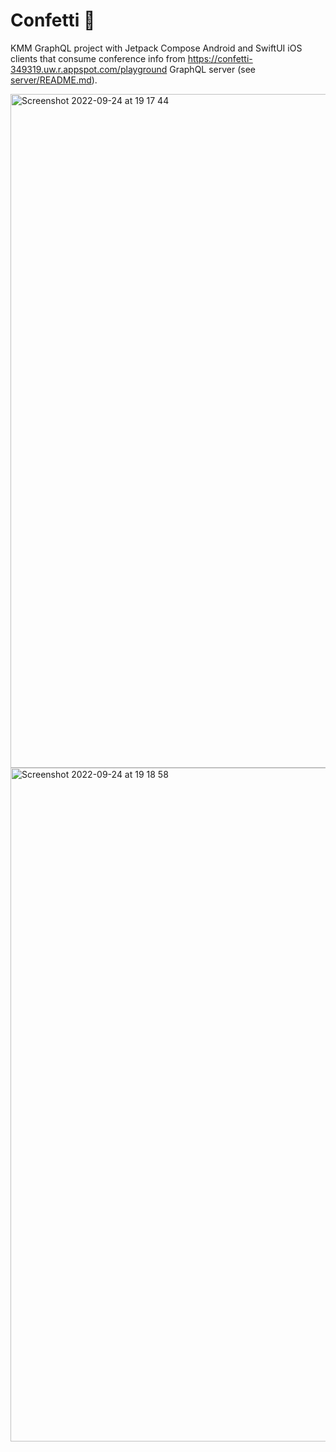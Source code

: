 # Confetti 🎊

KMM GraphQL project with Jetpack Compose Android and SwiftUI iOS clients that consume conference info from https://confetti-349319.uw.r.appspot.com/playground GraphQL server (see [server/README.md](server/README.md)).


<img width="1078" alt="Screenshot 2022-09-24 at 19 17 44" src="https://user-images.githubusercontent.com/6302/192113007-d588c2e2-6850-40aa-97dd-cebba7bda6a8.png">


<img width="1078" alt="Screenshot 2022-09-24 at 19 18 58" src="https://user-images.githubusercontent.com/6302/192113016-2af23df9-24a8-4eee-9374-4c37447bb3ae.png">
